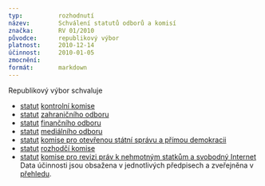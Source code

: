 ```yaml
---
typ:          rozhodnutí
název:        Schválení statutů odborů a komisí
značka:       RV 01/2010
původce:      republikový výbor
platnost:     2010-12-14
účinnost:     2010-01-05
zmocnění:     
formát:       markdown
---
```

Republikový výbor schvaluje

* [statut](http://www.pirati.cz/rules/stkk) [kontrolní komise](http://www.pirati.cz/kk/start)
* [statut](http://www.pirati.cz/rules/stzo) [zahraničního odboru](http://www.pirati.cz/zo/start)
* [statut](http://www.pirati.cz/rules/stfo) [finančního odboru](http://www.pirati.cz/fo/start)
* [statut](http://www.pirati.cz/rules/stmo) [mediálního odboru](http://www.pirati.cz/mo/start)
* [statut](http://www.pirati.cz/rules/stkos) [komise pro otevřenou státní správu a přímou demokracii](http://www.pirati.cz/koss/start)
* [statut](http://www.pirati.cz/rules/strk) [rozhodčí komise](http://www.pirati.cz/rk/start)
* [statut](http://www.pirati.cz/rules/stkci) [komise pro revizi práv k nehmotným statkům a svobodný Internet](http://www.pirati.cz/kci/start)
Data účinnosti jsou obsažena v jednotlivých předpisech a zveřejněna v  [přehledu](http://www.pirati.cz/rules/start).
